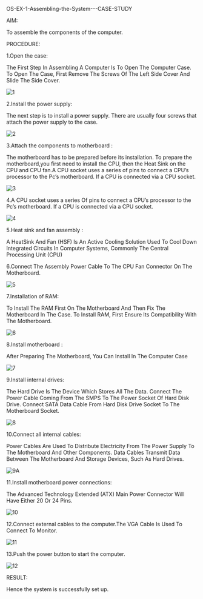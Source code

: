 OS-EX-1-Assembling-the-System---CASE-STUDY

AIM:

To assemble the components of the computer.

PROCEDURE:

1.Open the case:

The First Step In Assembling A Computer Is To Open The Computer Case. 
To Open The Case, First Remove The Screws Of The Left Side Cover And Slide The Side Cover.

![1](https://github.com/Rajkiran276/OS-EX-1-Assembling-the-System---CASE-STUDY/assets/147471453/28e44796-2898-4546-914e-dc2a59cf6b43)


2.Install the power supply:

The next step is to install a power supply. There are usually four screws that attach the power supply to the case.

![2](https://github.com/Rajkiran276/OS-EX-1-Assembling-the-System---CASE-STUDY/assets/147471453/3dc900fd-48e7-4994-ad8b-8dcc71550f80)

3.Attach the components to motherboard :

The motherboard has to be prepared before its installation. To prepare the motherboard,you first need to install the CPU, then the Heat Sink on the CPU and CPU fan.A CPU socket uses a series of pins to connect a CPU’s processor to the Pc’s motherboard. If a CPU is connected via a CPU socket.

![3](https://github.com/Rajkiran276/OS-EX-1-Assembling-the-System---CASE-STUDY/assets/147471453/6ee0a8fe-c36a-4947-8360-f44f1a8ae04e)

4.A CPU socket uses a series Of pins to connect a CPU’s processor to the Pc’s motherboard. If a CPU is connected via a CPU socket.

![4](https://github.com/Rajkiran276/OS-EX-1-Assembling-the-System---CASE-STUDY/assets/147471453/d828eee3-0c17-4e90-b5a5-f296f4f93b57)

5.Heat sink and fan assembly : 

A HeatSink And Fan (HSF) Is An Active Cooling Solution Used To Cool Down Integrated Circuits In Computer Systems, Commonly The Central Processing Unit (CPU)

6.Connect The Assembly Power Cable To The CPU Fan Connector On The Motherboard.

![5](https://github.com/Rajkiran276/OS-EX-1-Assembling-the-System---CASE-STUDY/assets/147471453/a3531011-874f-4aaf-9f1f-5bfefe3e3517)

7.Installation of RAM:

To Install The RAM First On The Motherboard And Then Fix The Motherboard In The Case. To Install RAM, First Ensure Its Compatibility With The Motherboard.

![6](https://github.com/Rajkiran276/OS-EX-1-Assembling-the-System---CASE-STUDY/assets/147471453/1caa0a2b-92de-4e75-b741-2a12a6c70cf2)

8.Install motherboard : 

After Preparing The Motherboard, You Can Install In The Computer Case

![7](https://github.com/Rajkiran276/OS-EX-1-Assembling-the-System---CASE-STUDY/assets/147471453/18b7c4bc-447e-49a2-963a-219b5a67058a)

9.Install internal drives:

The Hard Drive Is The Device Which Stores All The Data. Connect The Power Cable Coming From The SMPS To The Power Socket Of Hard Disk Drive. Connect SATA Data Cable From Hard Disk Drive Socket To The Motherboard Socket.

![8](https://github.com/Rajkiran276/OS-EX-1-Assembling-the-System---CASE-STUDY/assets/147471453/184d0224-e2b2-4e24-93ac-70c01f3d5f73)

10.Connect all internal cables:

Power Cables Are Used To Distribute Electricity From The Power Supply To The Motherboard And Other Components. Data Cables Transmit Data Between The Motherboard And Storage Devices, Such As Hard Drives.

![9A](https://github.com/Rajkiran276/OS-EX-1-Assembling-the-System---CASE-STUDY/assets/147471453/f85f6ae0-ccfb-463d-b22b-5ee645927520)

11.Install motherboard power connections:

The Advanced Technology Extended (ATX) Main Power Connector Will Have Either 20 Or 24 Pins.

![10](https://github.com/Rajkiran276/OS-EX-1-Assembling-the-System---CASE-STUDY/assets/147471453/227c967a-b6ee-49fc-8ee0-ac638b51a292)

12.Connect external cables to the computer.The VGA Cable Is Used To Connect To Monitor.

![11](https://github.com/Rajkiran276/OS-EX-1-Assembling-the-System---CASE-STUDY/assets/147471453/91d34be8-866e-4c5f-9af1-a9ac43420acd)

13.Push the power button to start the computer.

![12](https://github.com/Rajkiran276/OS-EX-1-Assembling-the-System---CASE-STUDY/assets/147471453/caaac956-7441-42e4-ab98-df2edce1ef20)

RESULT:

Hence the system is successfully set up.


